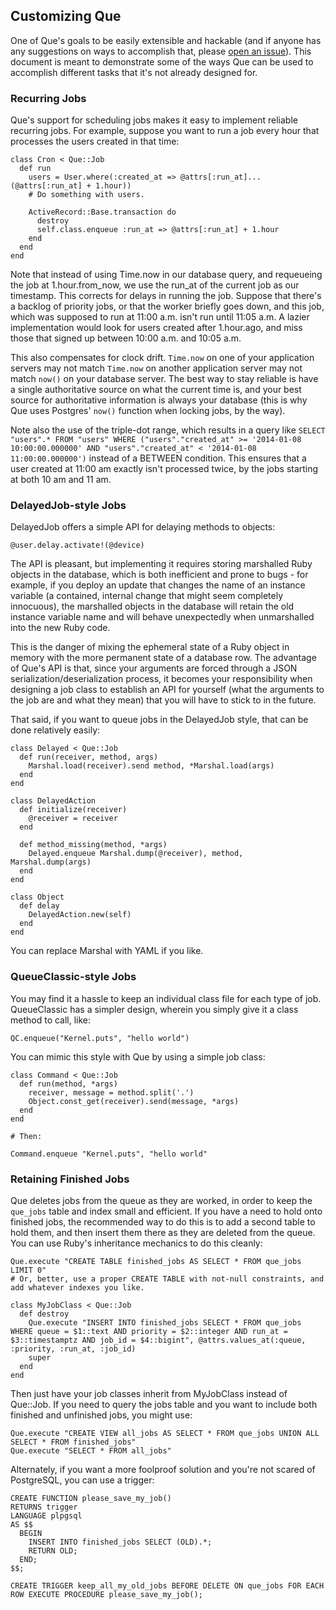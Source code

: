 ## Customizing Que

One of Que's goals to be easily extensible and hackable (and if anyone has any suggestions on ways to accomplish that, please [open an issue](https://github.com/chanks/que/issues)). This document is meant to demonstrate some of the ways Que can be used to accomplish different tasks that it's not already designed for.

### Recurring Jobs

Que's support for scheduling jobs makes it easy to implement reliable recurring jobs. For example, suppose you want to run a job every hour that processes the users created in that time:

    class Cron < Que::Job
      def run
        users = User.where(:created_at => @attrs[:run_at]...(@attrs[:run_at] + 1.hour))
        # Do something with users.

        ActiveRecord::Base.transaction do
          destroy
          self.class.enqueue :run_at => @attrs[:run_at] + 1.hour
        end
      end
    end

Note that instead of using Time.now in our database query, and requeueing the job at 1.hour.from_now, we use the run_at of the current job as our timestamp. This corrects for delays in running the job. Suppose that there's a backlog of priority jobs, or that the worker briefly goes down, and this job, which was supposed to run at 11:00 a.m. isn't run until 11:05 a.m. A lazier implementation would look for users created after 1.hour.ago, and miss those that signed up between 10:00 a.m. and 10:05 a.m.

This also compensates for clock drift. `Time.now` on one of your application servers may not match `Time.now` on another application server may not match `now()` on your database server. The best way to stay reliable is have a single authoritative source on what the current time is, and your best source for authoritative information is always your database (this is why Que uses Postgres' `now()` function when locking jobs, by the way).

Note also the use of the triple-dot range, which results in a query like `SELECT "users".* FROM "users" WHERE ("users"."created_at" >= '2014-01-08 10:00:00.000000' AND "users"."created_at" < '2014-01-08 11:00:00.000000')` instead of a BETWEEN condition. This ensures that a user created at 11:00 am exactly isn't processed twice, by the jobs starting at both 10 am and 11 am.

### DelayedJob-style Jobs

DelayedJob offers a simple API for delaying methods to objects:

    @user.delay.activate!(@device)

The API is pleasant, but implementing it requires storing marshalled Ruby objects in the database, which is both inefficient and prone to bugs - for example, if you deploy an update that changes the name of an instance variable (a contained, internal change that might seem completely innocuous), the marshalled objects in the database will retain the old instance variable name and will behave unexpectedly when unmarshalled into the new Ruby code.

This is the danger of mixing the ephemeral state of a Ruby object in memory with the more permanent state of a database row. The advantage of Que's API is that, since your arguments are forced through a JSON serialization/deserialization process, it becomes your responsibility when designing a job class to establish an API for yourself (what the arguments to the job are and what they mean) that you will have to stick to in the future.

That said, if you want to queue jobs in the DelayedJob style, that can be done relatively easily:

    class Delayed < Que::Job
      def run(receiver, method, args)
        Marshal.load(receiver).send method, *Marshal.load(args)
      end
    end

    class DelayedAction
      def initialize(receiver)
        @receiver = receiver
      end

      def method_missing(method, *args)
        Delayed.enqueue Marshal.dump(@receiver), method, Marshal.dump(args)
      end
    end

    class Object
      def delay
        DelayedAction.new(self)
      end
    end

You can replace Marshal with YAML if you like.

### QueueClassic-style Jobs

You may find it a hassle to keep an individual class file for each type of job. QueueClassic has a simpler design, wherein you simply give it a class method to call, like:

    QC.enqueue("Kernel.puts", "hello world")

You can mimic this style with Que by using a simple job class:

    class Command < Que::Job
      def run(method, *args)
        receiver, message = method.split('.')
        Object.const_get(receiver).send(message, *args)
      end
    end

    # Then:

    Command.enqueue "Kernel.puts", "hello world"

### Retaining Finished Jobs

Que deletes jobs from the queue as they are worked, in order to keep the `que_jobs` table and index small and efficient. If you have a need to hold onto finished jobs, the recommended way to do this is to add a second table to hold them, and then insert them there as they are deleted from the queue. You can use Ruby's inheritance mechanics to do this cleanly:

    Que.execute "CREATE TABLE finished_jobs AS SELECT * FROM que_jobs LIMIT 0"
    # Or, better, use a proper CREATE TABLE with not-null constraints, and add whatever indexes you like.

    class MyJobClass < Que::Job
      def destroy
        Que.execute "INSERT INTO finished_jobs SELECT * FROM que_jobs WHERE queue = $1::text AND priority = $2::integer AND run_at = $3::timestamptz AND job_id = $4::bigint", @attrs.values_at(:queue, :priority, :run_at, :job_id)
        super
      end
    end

Then just have your job classes inherit from MyJobClass instead of Que::Job. If you need to query the jobs table and you want to include both finished and unfinished jobs, you might use:

    Que.execute "CREATE VIEW all_jobs AS SELECT * FROM que_jobs UNION ALL SELECT * FROM finished_jobs"
    Que.execute "SELECT * FROM all_jobs"

Alternately, if you want a more foolproof solution and you're not scared of PostgreSQL, you can use a trigger:

    CREATE FUNCTION please_save_my_job()
    RETURNS trigger
    LANGUAGE plpgsql
    AS $$
      BEGIN
        INSERT INTO finished_jobs SELECT (OLD).*;
        RETURN OLD;
      END;
    $$;

    CREATE TRIGGER keep_all_my_old_jobs BEFORE DELETE ON que_jobs FOR EACH ROW EXECUTE PROCEDURE please_save_my_job();
